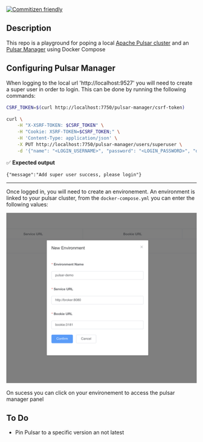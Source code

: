 [![Commitizen friendly](https://img.shields.io/badge/commitizen-friendly-brightgreen.svg)](http://commitizen.github.io/cz-cli/)

## Description

This repo is a playground for poping a local [Apache Pulsar cluster](https://pulsar.apache.org/) and an [Pulsar Manager](https://github.com/apache/pulsar-manager) using Docker Compose


## Configuring Pulsar Manager

When logging to the local url 'http://localhost:9527' you will need to create a super user in order to login. This can be done by running the following commands:
```bash
CSRF_TOKEN=$(curl http://localhost:7750/pulsar-manager/csrf-token) 
```
```bash
curl \
    -H "X-XSRF-TOKEN: $CSRF_TOKEN" \
    -H "Cookie: XSRF-TOKEN=$CSRF_TOKEN;" \
    -H 'Content-Type: application/json' \
    -X PUT http://localhost:7750/pulsar-manager/users/superuser \
    -d '{"name": "<LOGIN_USERNAME>", "password": "<LOGIN_PASSWORD>", "description": "test", "email": "username@test.org"}'
```

:white_check_mark: **Expected output**
```
{"message":"Add super user success, please login"}
```

-------

Once logged in, you will need to create an environement. An environment is linked to your pulsar cluster, from the `docker-compose.yml` you can enter the following values:

<p align="center">
  <img src="/img/pulsar_manager_login_params.png" alt="Your Image Description">
</p>

On sucess you can click on your environement to access the pulsar manager panel

## To Do

- Pin Pulsar to a specific version an not latest